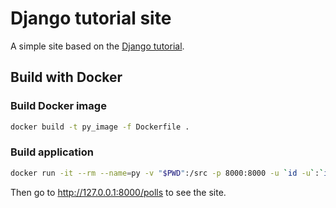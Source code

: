# Django tutorial site

A simple site based on the [Django tutorial](https://docs.djangoproject.com/en/2.2/intro/tutorial01/).

## Build with Docker

### Build Docker image

```sh
docker build -t py_image -f Dockerfile .
```

### Build application

```sh
docker run -it --rm --name=py -v "$PWD":/src -p 8000:8000 -u `id -u`:`id -g` py_image
```

Then go to http://127.0.0.1:8000/polls to see the site.
